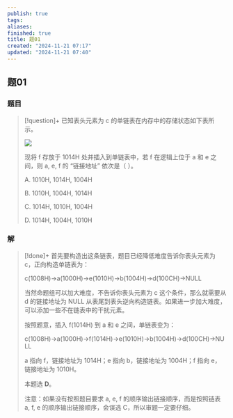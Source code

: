 ```yaml
---
publish: true
tags: 
aliases: 
finished: true
title: 题01
created: "2024-11-21 07:17"
updated: "2024-11-21 07:40"
---
```

## 题01
### 题目
> [!question]+
> 已知表头元素为 c 的单链表在内存中的存储状态如下表所示。
> 
> ![](https://pic1.zhimg.com/v2-58a2e87adcb27512ed79320efc6827ee_r.jpg)
> 
> 现将 f 存放于 1014H 处并插入到单链表中，若 f 在逻辑上位于 a 和 e 之间，则 a, e, f 的 “链接地址” 依次是（ ）。
> 
> A. 1010H, 1014H, 1004H
> 
> B. 1010H, 1004H, 1014H
> 
> C. 1014H, 1010H, 1004H
> 
> D. 1014H, 1004H, 1010H
### 解
> [!done]+
> 首先要构造出这条链表，题目已经降低难度告诉你表头元素为 c，正向构造单链表为：
> 
> c(1008H)→a(1000H)→e(1010H)→b(1004H)→d(100CH)→NULL
> 
> 当然命题组可以加大难度，不告诉你表头元素为 c 这个条件，那么就需要从 d 的链接地址为 NULL 从表尾到表头逆向构造链表。如果进一步加大难度，可以添加一些不在链表中的干扰元素。
> 
> 按照题意，插入 f(1014H) 到 a 和 e 之间，单链表变为：
> 
> c(1008H)→a(1000H)→f(1014H)→e(1010H)→b(1004H)→d(100CH)→NULL
> 
> a 指向 f，链接地址为 1014H；e 指向 b，链接地址为 1004H；f 指向 e，链接地址为 1010H。
> 
> 本题选 **D**。
> 
> 注意：如果没有按照题目要求 a, e, f 的顺序输出链接顺序，而是按照链表 a, f, e 的顺序输出链接顺序，会误选 C，所以审题一定要仔细。